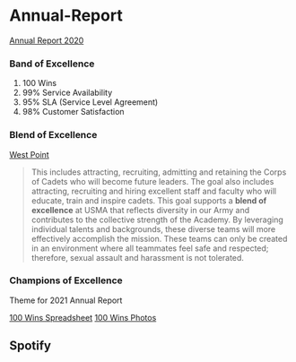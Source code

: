 # Annual-Report

[Annual Report 2020](https://www.uab.edu/it/annualreport/)

### Band of Excellence

1. 100 Wins
2. 99% Service Availability
3. 95% SLA (Service Level Agreement)
4. 98% Customer Satisfaction

### Blend of Excellence

[West Point](https://www.westpoint.edu/sites/default/files/pdfs/ABOUT/2017%20Commitment%20to%20Character%20and%20Excellence.pdf)

> This includes attracting, recruiting, admitting and retaining the Corps of Cadets who will become future leaders. The goal also includes attracting, recruiting and hiring excellent staff and faculty who will educate, train and inspire cadets. This goal supports a **blend of excellence** at USMA that reflects diversity in our Army and contributes to the collective strength of the Academy. By leveraging individual talents and backgrounds, these diverse teams will more effectively accomplish the mission. These teams can only be created in an environment where all teammates feel safe and respected; therefore, sexual assault and harassment is not tolerated. 

### Champions of Excellence
Theme for 2021 Annual Report


[100 Wins Spreadsheet](https://uab.app.box.com/s/opvbg4nisxzywjxhtux7ny9jm8rxrigm)
[100 Wins Photos](https://uab.app.box.com/folder/149943737349)

## Spotify
```<iframe src="https://open.spotify.com/embed/playlist/31rcAY9x7RNJzeZnMjCxhq?utm_source=generator" width="100%" height="380" frameBorder="0" allowfullscreen="" allow="autoplay; clipboard-write; encrypted-media; fullscreen; picture-in-picture"></iframe>
```
